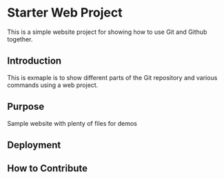 # Starter Web Project

This is a simple website project for showing how to use Git and Github together.

## Introduction

This is exmaple is to show different parts of the Git repository and various commands using a web project.

## Purpose

Sample website with plenty of files for demos

## Deployment

## How to Contribute